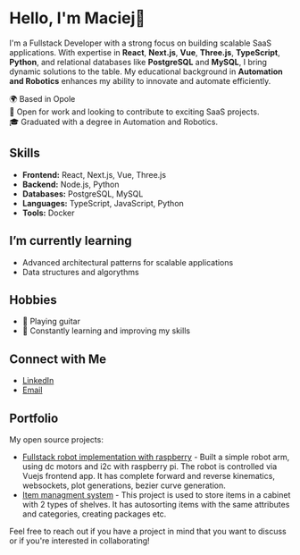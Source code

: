 # Hello, I'm Maciej👋

I'm a Fullstack Developer with a strong focus on building scalable SaaS applications. With expertise in **React**, **Next.js**, **Vue**, **Three.js**, **TypeScript**, **Python**, and relational databases like **PostgreSQL** and **MySQL**, I bring dynamic solutions to the table. My educational background in **Automation and Robotics** enhances my ability to innovate and automate efficiently.

🌍 Based in Opole <br>
🔭 Open for work and looking to contribute to exciting SaaS projects. <br>
🎓 Graduated with a degree in Automation and Robotics. <br>

## Skills
- **Frontend:** React, Next.js, Vue, Three.js
- **Backend:** Node.js, Python
- **Databases:** PostgreSQL, MySQL
- **Languages:** TypeScript, JavaScript, Python
- **Tools:** Docker

## I’m currently learning
- Advanced architectural patterns for scalable applications
- Data structures and algorythms

## Hobbies
- 🎸 Playing guitar
- 🌱 Constantly learning and improving my skills

## Connect with Me
- [LinkedIn](https://www.linkedin.com/in/maciej-krawczyk-05aa94269/)
- [Email](mailto:kontakt.maciejkrawczyk@gmail.com)

## Portfolio
My open source projects:
- [Fullstack robot implementation with raspberry](https://github.com/MaciejKrawczyk/robot) - Built a simple robot arm, using dc motors and i2c with raspberry pi. The robot is controlled via Vuejs frontend app. It has complete forward and reverse kinematics, websockets, plot generations, bezier curve generation. 
- [Item managment system](https://github.com/MaciejKrawczyk/stelmach-warehouse-management-system) - This project is used to store items in a cabinet with 2 types of shelves. It has autosorting items with the same attributes and categories, creating packages etc.

Feel free to reach out if you have a project in mind that you want to discuss or if you're interested in collaborating!

